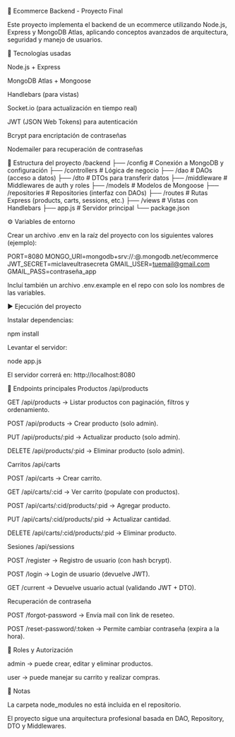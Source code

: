 🛒 Ecommerce Backend - Proyecto Final

Este proyecto implementa el backend de un ecommerce utilizando Node.js, Express y MongoDB Atlas, aplicando conceptos avanzados de arquitectura, seguridad y manejo de usuarios.

🚀 Tecnologías usadas

Node.js + Express

MongoDB Atlas + Mongoose

Handlebars (para vistas)

Socket.io (para actualización en tiempo real)

JWT (JSON Web Tokens) para autenticación

Bcrypt para encriptación de contraseñas

Nodemailer para recuperación de contraseñas

📂 Estructura del proyecto
/backend
 ├── /config        # Conexión a MongoDB y configuración
 ├── /controllers   # Lógica de negocio
 ├── /dao           # DAOs (acceso a datos)
 ├── /dto           # DTOs para transferir datos
 ├── /middleware    # Middlewares de auth y roles
 ├── /models        # Modelos de Mongoose
 ├── /repositories  # Repositories (interfaz con DAOs)
 ├── /routes        # Rutas Express (products, carts, sessions, etc.)
 ├── /views         # Vistas con Handlebars
 ├── app.js         # Servidor principal
 └── package.json

⚙️ Variables de entorno

Crear un archivo .env en la raíz del proyecto con los siguientes valores (ejemplo):

PORT=8080
MONGO_URI=mongodb+srv://<usuario>:<password>@<cluster>.mongodb.net/ecommerce
JWT_SECRET=miclaveultrasecreta
GMAIL_USER=tuemail@gmail.com
GMAIL_PASS=contraseña_app


Incluí también un archivo .env.example en el repo con solo los nombres de las variables.

▶️ Ejecución del proyecto

Instalar dependencias:

npm install


Levantar el servidor:

node app.js


El servidor correrá en:
http://localhost:8080

📌 Endpoints principales
Productos /api/products

GET /api/products → Listar productos con paginación, filtros y ordenamiento.

POST /api/products → Crear producto (solo admin).

PUT /api/products/:pid → Actualizar producto (solo admin).

DELETE /api/products/:pid → Eliminar producto (solo admin).

Carritos /api/carts

POST /api/carts → Crear carrito.

GET /api/carts/:cid → Ver carrito (populate con productos).

POST /api/carts/:cid/products/:pid → Agregar producto.

PUT /api/carts/:cid/products/:pid → Actualizar cantidad.

DELETE /api/carts/:cid/products/:pid → Eliminar producto.

Sesiones /api/sessions

POST /register → Registro de usuario (con hash bcrypt).

POST /login → Login de usuario (devuelve JWT).

GET /current → Devuelve usuario actual (validando JWT + DTO).

Recuperación de contraseña

POST /forgot-password → Envía mail con link de reseteo.

POST /reset-password/:token → Permite cambiar contraseña (expira a la hora).

👤 Roles y Autorización

admin → puede crear, editar y eliminar productos.

user → puede manejar su carrito y realizar compras.

📝 Notas

La carpeta node_modules no está incluida en el repositorio.

El proyecto sigue una arquitectura profesional basada en DAO, Repository, DTO y Middlewares.
